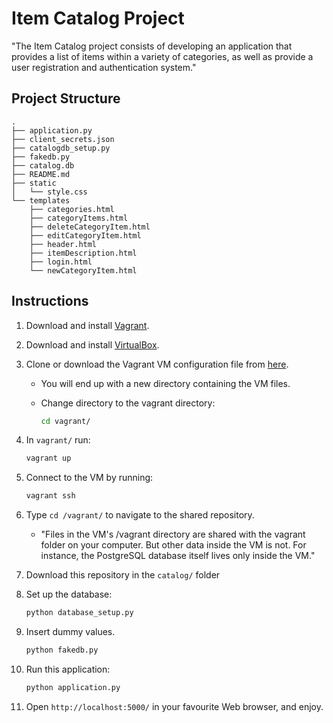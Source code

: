 # Item Catalog Project
"The Item Catalog project consists of developing an application that provides a list of items within a variety of categories, as well as provide a user registration and authentication system."

## Project Structure
```
.
├── application.py
├── client_secrets.json
├── catalogdb_setup.py
├── fakedb.py
├── catalog.db
├── README.md
├── static
│   └── style.css
└── templates
    ├── categories.html
    ├── categoryItems.html
    ├── deleteCategoryItem.html
    ├── editCategoryItem.html
    ├── header.html
    ├── itemDescription.html
    ├── login.html
    └── newCategoryItem.html
```

## Instructions

1. Download and install [Vagrant](https://www.vagrantup.com/downloads.html).

2. Download and install [VirtualBox](https://www.virtualbox.org/wiki/Downloads).

3. Clone or download the Vagrant VM configuration file from [here](https://github.com/udacity/fullstack-nanodegree-vm).
    - You will end up with a new directory containing the VM files.
    - Change directory to the vagrant directory:

        ```bash
        cd vagrant/
        ```

5. In `vagrant/` run:

   ```bash
   vagrant up
   ```

6. Connect to the VM by running:

   ```bash
   vagrant ssh
   ```

8. Type `cd /vagrant/` to navigate to the shared repository.
    - "Files in the VM's /vagrant directory are shared with the vagrant folder on your computer. But other data inside the VM is not. For instance, the PostgreSQL database itself lives only inside the VM."

9. Download this repository in the `catalog/` folder

10. Set up the database:
    ```bash
    python database_setup.py
    ```

13. Insert dummy values.
    ```bash
    python fakedb.py
    ```

14. Run this application:
    ```bash
    python application.py
    ```
15. Open `http://localhost:5000/` in your favourite Web browser, and enjoy.